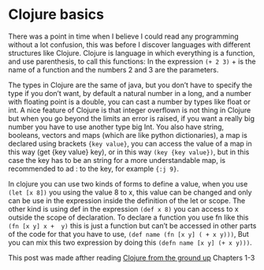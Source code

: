 # Clojure basics

There was a point in time when I believe I could read any programming without a lot confusion, this was before I discover languages with different structures like Clojure.
Clojure is language in which everything is a function, and use parenthesis, to call this functions:
In the expression `(+ 2 3)` + is the name of a function and the numbers 2 and 3 are the parameters.

The types in Clojure are the same of java, but you don’t have to specify the type if you don’t want, by default a natural number in a long, and a number with floating point is a double, you  can cast a number by types like float or int. A nice feature of Clojure is that integer overflown is not thing in Clojure but when you go beyond the limits an error is raised, if you want a really big number you have to use another type big Int. You also have string, booleans, vectors and maps (which are like python dictionaries), a map is declared using brackets `{key value}`, you can access the value of a map in this way (get {key value} key), or in this way `(key {key value})`, but in this case the key has to be an string for a more understandable map, is recommended to ad : to the key, for example `{:j 9}`. 

In clojure you can use two kinds of forms to define a value, when you use `(let [x 8])` you using the value 8 to x, this value can be changed and only can be use in the expression inside the definition of the let or scope. The other kind is using def in the expression `(def x 8)` you can access to x outside the scope of declaration. 
To declare a function you use fn like this `(fn [x y] x +  y)` this is just a function but can’t be accessed in other parts of the code for that you have to use, `(def name (fn [x y] ( + x y)))`,
But you can mix this two expression by doing this `(defn name [x y] (+ x y)))`.

This post was made afther reading [Clojure from the ground up](https://aphyr.com/tags/Clojure-from-the-ground-up)  Chapters 1-3
